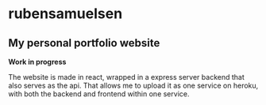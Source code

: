 # rubensamuelsen
## My personal portfolio website
**Work in progress**

The website is made in react, wrapped in a express server backend that also serves as the api.
That allows me to upload it as one service on heroku, with both the backend and frontend within one service.

